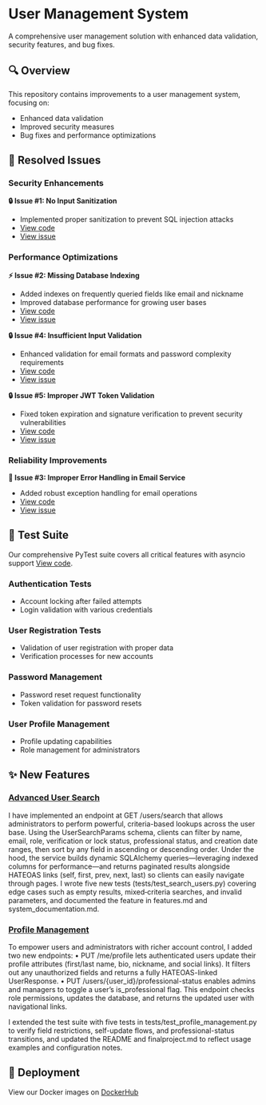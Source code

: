 # User Management System

A comprehensive user management solution with enhanced data validation, security features, and bug fixes.

## 🔍 Overview

This repository contains improvements to a user management system, focusing on:
- Enhanced data validation
- Improved security measures
- Bug fixes and performance optimizations

## 🐛 Resolved Issues

### Security Enhancements

**🔒 Issue #1: No Input Sanitization**
- Implemented proper sanitization to prevent SQL injection attacks
- [View code](https://github.com/Venkatasaikumarkethala/user_management_homework/tree/main/app/schemas/user_schemas.py)
- [View issue](https://github.com/Venkatasaikumarkethala/user_management_homework/issues/1)

### Performance Optimizations

**⚡ Issue #2: Missing Database Indexing**
- Added indexes on frequently queried fields like email and nickname
- Improved database performance for growing user bases
- [View code](https://github.com/Venkatasaikumarkethala/user_management_homework/tree/main/app/models/user_model.py)
- [View issue](https://github.com/Venkatasaikumarkethala/user_management_homework/issues/3)

**🔒 Issue #4: Insufficient Input Validation**
- Enhanced validation for email formats and password complexity requirements
- [View code](https://github.com/Venkatasaikumarkethala/user_management_homework/tree/main/app/schemas/user_schemas.py)
- [View issue](https://github.com/Venkatasaikumarkethala/user_management_homework/issues/4)

**🔒 Issue #5: Improper JWT Token Validation**
- Fixed token expiration and signature verification to prevent security vulnerabilities
- [View code](https://github.com/Venkatasaikumarkethala/user_management_homework/tree/main/app/services/jwt_service.py)
- [View issue](https://github.com/Venkatasaikumarkethala/user_management_homework/issues/5)


### Reliability Improvements

**📧 Issue #3: Improper Error Handling in Email Service**
- Added robust exception handling for email operations
- [View code](https://github.com/Venkatasaikumarkethala/user_management_homework/tree/main/app/services/email_service.py)
- [View issue](https://github.com/Venkatasaikumarkethala/user_management_homework/issues/3)

## 🧪 Test Suite

Our comprehensive PyTest suite covers all critical features with asyncio support [View code](https://github.com/Venkatasaikumarkethala/user_management_homework/tree/main/tests/test_api/test_users_api.py).

### Authentication Tests
- Account locking after failed attempts
- Login validation with various credentials

### User Registration Tests
- Validation of user registration with proper data
- Verification processes for new accounts

### Password Management
- Password reset request functionality
- Token validation for password resets

### User Profile Management
- Profile updating capabilities
- Role management for administrators

## ✨ New Features

### [Advanced User Search](https://github.com/Venkatasaikumarkethala/user_management_homework/commit/6b1c6dff41dbd60ba0bc377f976c323fb82f80ad)
I have implemented an endpoint at GET /users/search that allows administrators to perform powerful, criteria-based lookups across the user base. Using the UserSearchParams schema, clients can filter by name, email, role, verification or lock status, professional status, and creation date ranges, then sort by any field in ascending or descending order. Under the hood, the service builds dynamic SQLAlchemy queries—leveraging indexed columns for performance—and returns paginated results alongside HATEOAS links (self, first, prev, next, last) so clients can easily navigate through pages. I wrote five new tests (tests/test_search_users.py) covering edge cases such as empty results, mixed‐criteria searches, and invalid parameters, and documented the feature in features.md and system_documentation.md.

### [Profile Management](https://github.com/Venkatasaikumarkethala/user_management_homework/commit/b68d680fbc503a9d3f34f7e76e56bfea4b0d345a)
To empower users and administrators with richer account control, I added two new endpoints:
	•	PUT /me/profile lets authenticated users update their profile attributes (first/last name, bio, nickname, and social links). It filters out any unauthorized fields and returns a fully HATEOAS-linked UserResponse.
	•	PUT /users/{user_id}/professional-status enables admins and managers to toggle a user’s is_professional flag. This endpoint checks role permissions, updates the database, and returns the updated user with navigational links.

I extended the test suite with five tests in tests/test_profile_management.py to verify field restrictions, self-update flows, and professional-status transitions, and updated the README and finalproject.md to reflect usage examples and configuration notes.

## 🐳 Deployment

View our Docker images on [DockerHub](https://hub.docker.com/r/venkatasaikumar200/user_management_homework/tags)
